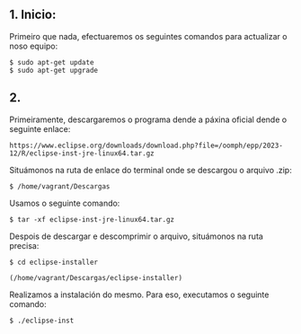 ## 1. Inicio:
Primeiro que nada, efectuaremos os seguintes comandos para actualizar o noso equipo:
```Shell
$ sudo apt-get update
$ sudo apt-get upgrade
```
## 2. 
Primeiramente, descargaremos o programa dende a páxina oficial dende o seguinte enlace:

    https://www.eclipse.org/downloads/download.php?file=/oomph/epp/2023-12/R/eclipse-inst-jre-linux64.tar.gz

Situámonos na ruta de enlace do terminal onde se descargou o arquivo .zip:

```Shell
$ /home/vagrant/Descargas
```
Usamos o seguinte comando:
```Shell
$ tar -xf eclipse-inst-jre-linux64.tar.gz  
```
Despois de descargar e descomprimir o arquivo, situámonos na ruta precisa:

```Shell
$ cd eclipse-installer

(/home/vagrant/Descargas/eclipse-installer)

```
Realizamos a instalación do mesmo. Para eso, executamos o seguinte comando:

```Shell
$ ./eclipse-inst
```